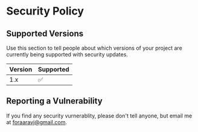 # Security Policy

## Supported Versions

Use this section to tell people about which versions of your project are
currently being supported with security updates.

| Version | Supported          |
| ------- | ------------------ |
| 1.x   | :white_check_mark: |

## Reporting a Vulnerability

If you find any security vurnerablity, please don't tell anyone, but email me at foraaravj@gmail.com.
